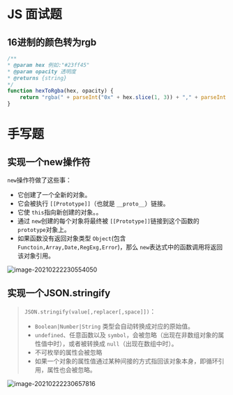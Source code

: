 # JS 面试题

## 16进制的颜色转为rgb 

```javascript
/**  
* @param hex 例如:"#23ff45"
* @param opacity 透明度
* @returns {string}
*/ 
function hexToRgba(hex, opacity) { 
	return "rgba(" + parseInt("0x" + hex.slice(1, 3)) + "," + parseInt("0x" + hex.slice(3, 5)) + "," + parseInt("0x" + hex.slice(5, 7)) + "," + opacity + ")"; 
}
```

# 手写题

## 实现一个new操作符

`new`操作符做了这些事：

- 它创建了一个全新的对象。
- 它会被执行 `[[Prototype]]`（也就是 `__proto__`）链接。
- 它使 `this`指向新创建的对象。。
- 通过 `new`创建的每个对象将最终被 `[[Prototype]]`链接到这个函数的 `prototype`对象上。
- 如果函数没有返回对象类型 `Object`(包含 `Functoin,Array,Date,RegExg,Error`)，那么 `new`表达式中的函数调用将返回该对象引用。

![image-20210222230554050](https://raw.githubusercontent.com/claude-hub/cloud-img/main/2021/20210222230754.png)

## 实现一个JSON.stringify

> `JSON.stringify(value[,replacer[,space]])`：
>
> - `Boolean|Number|String` 类型会自动转换成对应的原始值。
> - `undefined`、任意函数以及 `symbol`，会被忽略（出现在非数组对象的属性值中时），或者被转换成 `null`（出现在数组中时）。
> - 不可枚举的属性会被忽略
> - 如果一个对象的属性值通过某种间接的方式指回该对象本身，即循环引用，属性也会被忽略。

![image-20210222230657816](https://raw.githubusercontent.com/claude-hub/cloud-img/main/2021/20210222230800.png)